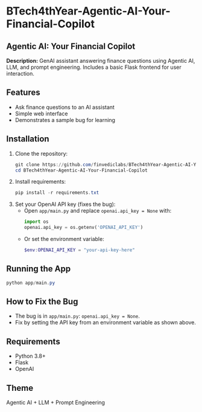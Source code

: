 # BTech4thYear-Agentic-AI-Your-Financial-Copilot
  
## Agentic AI: Your Financial Copilot

**Description:**
GenAI assistant answering finance questions using Agentic AI, LLM, and prompt engineering. Includes a basic Flask frontend for user interaction.

## Features
- Ask finance questions to an AI assistant
- Simple web interface
- Demonstrates a sample bug for learning

## Installation
1. Clone the repository:
	```powershell
	git clone https://github.com/finvediclabs/BTech4thYear-Agentic-AI-Your-Financial-Copilot.git
	cd BTech4thYear-Agentic-AI-Your-Financial-Copilot
	```
2. Install requirements:
	```powershell
	pip install -r requirements.txt
	```
3. Set your OpenAI API key (fixes the bug):
	- Open `app/main.py` and replace `openai.api_key = None` with:
	  ```python
	  import os
	  openai.api_key = os.getenv('OPENAI_API_KEY')
	  ```
	- Or set the environment variable:
	  ```powershell
	  $env:OPENAI_API_KEY = "your-api-key-here"
	  ```

## Running the App
```powershell
python app/main.py
```

## How to Fix the Bug
- The bug is in `app/main.py`: `openai.api_key = None`.
- Fix by setting the API key from an environment variable as shown above.

## Requirements
- Python 3.8+
- Flask
- OpenAI

## Theme
Agentic AI + LLM + Prompt Engineering
